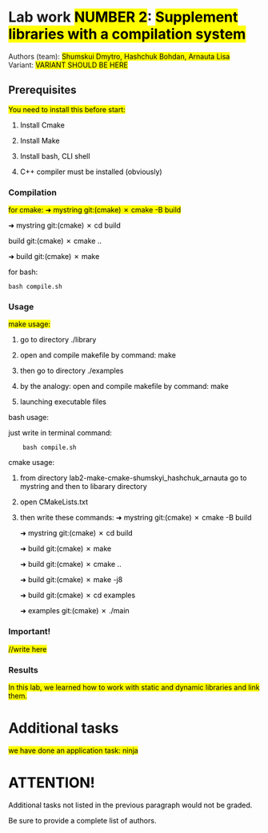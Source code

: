 # Lab work <mark>NUMBER 2</mark>: <mark>Supplement libraries with a compilation system</mark>
Authors (team): <mark>Shumskui Dmytro, Hashchuk Bohdan, Arnauta Lisa</mark><br>
Variant: <mark>VARIANT SHOULD BE HERE</mark>
## Prerequisites

<mark>
You need to install this before start:
  
  1. Install Cmake
     
  2. Install Make

  3. Install bash, CLI shell

  4. C++ compiler must be installed (obviously)
</mark>

### Compilation

<mark>
  for cmake:
➜  mystring git:(cmake) ✗ cmake -B build
  
➜  mystring git:(cmake) ✗ cd build

build git:(cmake) ✗ cmake ..

➜  build git:(cmake) ✗ make


  for bash:

  
    bash compile.sh
    

</mark>


### Usage

<mark>
make usage:

  1. go to directory ./library

  2. open and compile makefile by command: make

  3. then go to directory ./examples

  4. by the analogy: open and compile makefile by command: make

  5. launching executable files

bash usage:


  just write in terminal command:
  
        bash compile.sh 

cmake usage:

  1. from directory lab2-make-cmake-shumskyi_hashchuk_arnauta go to mystring and then to libarary directory

  2. open CMakeLists.txt

  3. then write these commands:
      ➜  mystring git:(cmake) ✗ cmake -B build

      ➜  mystring git:(cmake) ✗ cd build

      ➜  build git:(cmake) ✗ make

      ➜  build git:(cmake) ✗ cmake ..

      ➜  build git:(cmake) ✗ make -j8

      ➜  build git:(cmake) ✗ cd examples 

      ➜  examples git:(cmake) ✗ ./main 
  
</mark>

### Important!

<mark>//write here</mark>

### Results

<mark>In this lab, we learned how to work with static and dynamic libraries and link them.</mark>

# Additional tasks
<mark>
we have done an application task: ninja
<mark>

# ATTENTION!
  
Additional tasks not listed in the previous paragraph would not be graded.

Be sure to provide a complete list of authors.

